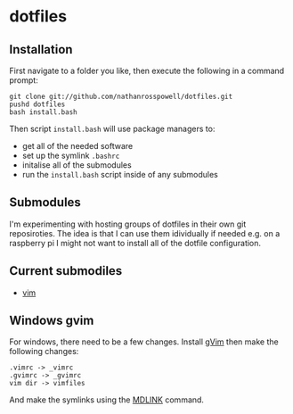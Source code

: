 dotfiles
============

Installation
------------

First navigate to a folder you like, then execute the following in a command prompt:

    git clone git://github.com/nathanrosspowell/dotfiles.git
    pushd dotfiles
    bash install.bash
    

Then script `install.bash` will use package managers to:
* get all of the needed software
* set up the symlink `.bashrc`
* initalise all of the submodules
* run the `install.bash` script inside of any submodules


Submodules
----------

I'm experimenting with hosting groups of dotfiles in their own git reposiroties.
The idea is that I can use them idividually if needed e.g. on a raspberry pi I might not want to install all of the dotfile configuration.

## Current submodiles

* [vim](https://github.com/nathanrosspowell/vim) 



Windows gvim
------------

For windows, there need to be a few changes.
Install [gVim](http://www.vim.org/download.php) then make the following changes:

    .vimrc -> _vimrc
    .gvimrc -> _gvimrc
    vim dir -> vimfiles
    
And make the symlinks using the [MDLINK](http://technet.microsoft.com/en-us/library/cc753194(WS.10).aspxi) command.
